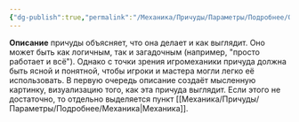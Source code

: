 ```yaml
---
{"dg-publish":true,"permalink":"/Механика/Причуды/Параметры/Подробнее/Описание/","noteIcon":"","created":"2025-07-29T10:22:56.118+03:00","updated":"2025-07-29T00:30:51.925+03:00"}
---
```


**Описание** причуды объясняет, что она делает и как выглядит. Оно может быть как логичным, так и загадочным (например, "просто работает и всё"). Однако с точки зрения игромеханики причуда должна быть ясной и понятной, чтобы игроки и мастера могли легко её использовать. В первую очередь описание создаёт мысленную картинку, визуализацию того, как эта причуда выглядит. Если этого не достаточно, то отдельно выделяется пункт [[Механика/Причуды/Параметры/Подробнее/Механика\|Механика]].